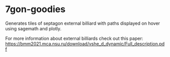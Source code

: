 # 7gon-goodies

Generates tiles of septagon external billiard with paths displayed on hover using sagemath and plotly.

For more information about external billiards check out this paper: https://bmm2021.mca.nsu.ru/download/vshe_d_dynamic/Full_description.pdf
